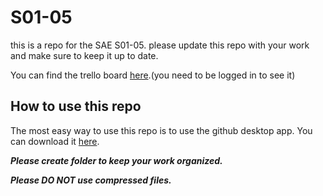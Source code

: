 # S01-05

this is a repo for the SAE S01-05.
please update this repo with your work and make sure to keep it up to date.

You can find the trello board [here](https://trello.com/b/vGfNMDlh/planning).(you need to be logged in to see it)

## How to use this repo

The most easy way to use this repo is to use the github desktop app. You can download it [here](https://desktop.github.com/).

***Please create folder to keep your work organized.***

***Please DO NOT use compressed files.***